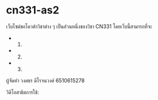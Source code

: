 # cn331-as2
เว็บไซต์ขอโควต้าวิชาต่าง ๆ เป็นส่วนหนึ่งของวิชา CN331 
โดยเว็บนี้สามารถที่จะ
  - 1.
  - 2.
  - 3.

ผู้จัดทำ วงศธร ดีโรจนวงศ์ 6510615278

วิดีโอสาธิตการใช้: 
